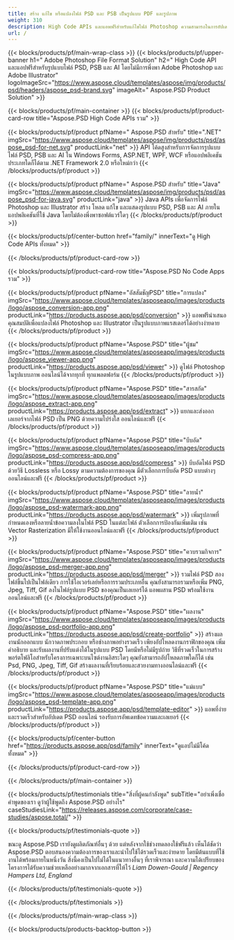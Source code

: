```yaml
---
title: สร้าง แก้ไข หรือแปลงไฟล์ PSD และ PSB เป็นรูปแบบ PDF และรูปภาพ
weight: 310
description: High Code APIs และแอพฟรีสำหรับแก้ไขไฟล์ Photoshop ความสามารถในการอัปเดตคุณสมบัติของเลเยอร์ เพิ่มลายน้ำ หมุนมาตราส่วน Flip Crop Dithering Raster Conversion
url: /
---
```


{{< blocks/products/pf/main-wrap-class >}}
{{< blocks/products/pf/upper-banner h1=" Adobe Photoshop File Format Solution" h2=" High Code API และแอปฟรีสำหรับรูปแบบไฟล์ PSD, PSB และ AI โดยไม่มีการพึ่งพา Adobe Photoshop และ Adobe Illustrator" logoImageSrc="https://www.aspose.cloud/templates/aspose/img/products/psd/headers/aspose_psd-brand.svg" imageAlt=" Aspose.PSD Product Solution" >}}

{{< blocks/products/pf/main-container >}}
{{< blocks/products/pf/product-card-row title="Aspose.PSD High Code APIs รวม" >}}

{{< blocks/products/pf/product pfName=" Aspose.PSD สำหรับ" title=".NET" imgSrc="https://www.aspose.cloud/templates/aspose/img/products/psd/aspose_psd-for-net.svg" productLink="net" >}}
API โค้ดสูงสำหรับการจัดการรูปแบบไฟล์ PSD, PSB และ AI ใน Windows Forms, ASP.NET, WPF, WCF หรือแอปพลิเคชันประเภทใดก็ได้ตาม .NET Framework 2.0 หรือใหม่กว่า
{{< /blocks/products/pf/product >}}

{{< blocks/products/pf/product pfName=" Aspose.PSD สำหรับ" title="Java" imgSrc="https://www.aspose.cloud/templates/aspose/img/products/psd/aspose_psd-for-java.svg" productLink="java" >}}
Java APIs เพื่อจัดการไฟล์ Photoshop และ Illustrator สร้าง โหลด แก้ไข และแสดงรูปแบบ PSD, PSB และ AI ภายในแอปพลิเคชันที่ใช้ Java โดยไม่ต้องพึ่งพาซอฟต์แวร์ใดๆ
{{< /blocks/products/pf/product >}}

{{< blocks/products/pf/center-button href="family/" innerText="ดู High Code APIs ทั้งหมด" >}}

{{< /blocks/products/pf/product-card-row >}}

{{< blocks/products/pf/product-card-row title="Aspose.PSD No Code Apps รวม" >}}

{{< blocks/products/pf/product pfName="อัสสัมชัญPSD" title="การแปลง" imgSrc="https://www.aspose.cloud/templates/asposeapp/images/products/logo/aspose_conversion-app.png" productLink="https://products.aspose.app/psd/conversion" >}}
แอพฟรีนำเสนอคุณสมบัติเพื่อแปลงไฟล์ Photoshop และ Illustrator เป็นรูปแบบภาพแรสเตอร์ได้อย่างง่ายดาย
{{< /blocks/products/pf/product >}}

{{< blocks/products/pf/product pfName="Aspose.PSD" title="ผู้ชม" imgSrc="https://www.aspose.cloud/templates/asposeapp/images/products/logo/aspose_viewer-app.png" productLink="https://products.aspose.app/psd/viewer" >}}
ดูไฟล์ Photoshop ในรูปแบบภาพ ออนไลน์ได้จากทุกที่ ทุกแพลตฟอร์ม
{{< /blocks/products/pf/product >}}

{{< blocks/products/pf/product pfName="Aspose.PSD" title="สารสกัด" imgSrc="https://www.aspose.cloud/templates/asposeapp/images/products/logo/aspose_extract-app.png" productLink="https://products.aspose.app/psd/extract" >}}
แยกและส่งออกเลเยอร์จากไฟล์ PSD เป็น PNG ด้วยความโปร่งใส ออนไลน์และฟรี
{{< /blocks/products/pf/product >}}

{{< blocks/products/pf/product pfName="Aspose.PSD" title="บีบอัด" imgSrc="https://www.aspose.cloud/templates/asposeapp/images/products/logo/aspose_psd-compress-app.png" productLink="https://products.aspose.app/psd/compress" >}}
บีบอัดไฟล์ PSD ด้วยวิธี Lossless หรือ Lossy ตามความต้องการของคุณ มีตัวเลือกการบีบอัด PSD แบบต่างๆ ออนไลน์และฟรี
{{< /blocks/products/pf/product >}}

{{< blocks/products/pf/product pfName="Aspose.PSD" title="ลายน้ำ" imgSrc="https://www.aspose.cloud/templates/asposeapp/images/products/logo/aspose_psd-watermark-app.png" productLink="https://products.aspose.app/psd/watermark" >}}
เพิ่มรูปภาพที่กำหนดเองหรือลายน้ำข้อความลงในไฟล์ PSD ในแต่ละไฟล์ ตัวเลือกการป้องกันเพิ่มเติม เช่น Vector Rasterization มีให้ใช้งานออนไลน์และฟรี
{{< /blocks/products/pf/product >}}

{{< blocks/products/pf/product pfName="Aspose.PSD" title="ควบรวมกิจการ" imgSrc="https://www.aspose.cloud/templates/asposeapp/images/products/logo/aspose_psd-merger-app.png" productLink="https://products.aspose.app/psd/merger" >}}
รวมไฟล์ PSD สองไฟล์ขึ้นไปเป็นไฟล์เดียว การใช้โอเวอร์เลย์หรือการรวมประเภทอื่น คุณยังสามารถรวมหรือเพิ่ม PNG, Jpeg, Tiff, Gif ลงในไฟล์รูปแบบ PSD ของคุณเป็นเลเยอร์ได้ แอพผสาน PSD พร้อมใช้งานออนไลน์และฟรี
{{< /blocks/products/pf/product >}}

{{< blocks/products/pf/product pfName="Aspose.PSD" title="ผลงาน" imgSrc="https://www.aspose.cloud/templates/asposeapp/images/products/logo/aspose_psd-portfolio-app.png" productLink="https://products.aspose.app/psd/create-portfolio" >}}
สร้างผลงานนักออกแบบ นักวาดภาพประกอบ หรือช่างภาพอย่างรวดเร็ว เพียงอัปโหลดงานกราฟิกของคุณ เพิ่มคำอธิบาย และรับผลงานที่ปรับแต่งได้ในรูปแบบ PSD โดยมีหรือไม่มีรูปถ่าย วิธีที่รวดเร็วในการสร้างพอร์ตโฟลิโอสำหรับโครงการเฉพาะบนไซต์งานอิสระใดๆ คุณยังสามารถอัปโหลดภาพใดก็ได้ เช่น Psd, PNG, Jpeg, Tiff, Gif สร้างผลงานที่เรียบร้อยและสวยงามทางออนไลน์และฟรี
{{< /blocks/products/pf/product >}}

{{< blocks/products/pf/product pfName="Aspose.PSD" title="แม่แบบ" imgSrc="https://www.aspose.cloud/templates/asposeapp/images/products/logo/aspose_psd-template-app.png" productLink="https://products.aspose.app/psd/template-editor" >}}
แอพที่ง่ายและรวดเร็วสำหรับอัปเดต PSD ออนไลน์ รองรับการอัพเดทข้อความและเลเยอร์
{{< /blocks/products/pf/product >}}

{{< blocks/products/pf/center-button href="https://products.aspose.app/psd/family" innerText="ดูแอปไม่มีโค้ดทั้งหมด" >}}

{{< /blocks/products/pf/product-card-row >}}

{{< /blocks/products/pf/main-container >}}

{{< blocks/products/pf/testimonials title="สิ่งที่ผู้คนกำลังพูด" subTitle="อย่าเพิ่งเชื่อคำพูดของเรา ดูว่าผู้ใช้พูดถึง Aspose.PSD อย่างไร" caseStudiesLink="https://releases.aspose.com/corporate/case-studies/aspose.total/" >}}

{{< blocks/products/pf/testimonials-quote >}}
<p class="first">
 ขณะดู Aspose.PSD เรายังดูผลิตภัณฑ์อื่นๆ ด้วย แต่หลังจากใช้ช่วงทดลองใช้ฟรีแล้ว เห็นได้ชัดว่า Aspose.PSD ตอบสนองความต้องการของเราและนำไปใช้ได้รวดเร็วและง่ายดาย โดยมีต้นแบบที่ใช้งานได้พร้อมภายในหนึ่งวัน สิ่งนี้คงเป็นไปไม่ได้ในแนวทางอื่นๆ ที่เราพิจารณา และความได้เปรียบของโครงการได้รับความช่วยเหลืออย่างมากจากเอกสารที่ให้ไว้
 <em>
  Liam Dowen-Gould | Regency Hampers Ltd, England
 </em>
</p>

{{< /blocks/products/pf/testimonials-quote >}}

{{< /blocks/products/pf/testimonials >}}

{{< /blocks/products/pf/main-wrap-class >}}

{{< blocks/products/products-backtop-button >}}
